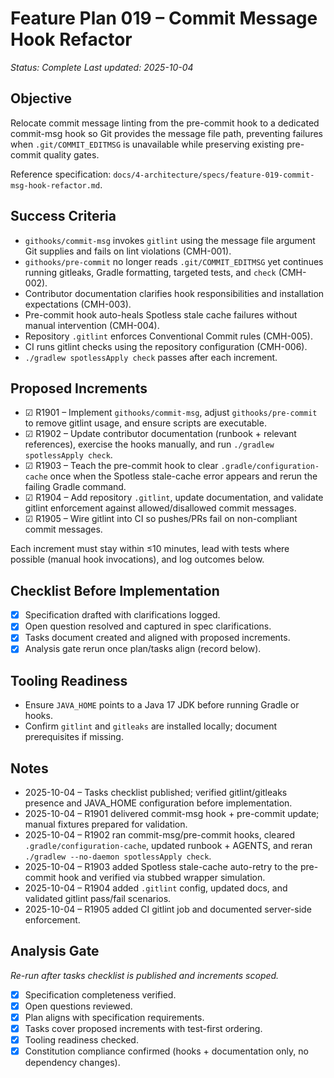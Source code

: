 # Feature Plan 019 – Commit Message Hook Refactor

_Status: Complete_
_Last updated: 2025-10-04_

## Objective
Relocate commit message linting from the pre-commit hook to a dedicated commit-msg hook so Git provides the message file path, preventing failures when `.git/COMMIT_EDITMSG` is unavailable while preserving existing pre-commit quality gates.

Reference specification: `docs/4-architecture/specs/feature-019-commit-msg-hook-refactor.md`.

## Success Criteria
- `githooks/commit-msg` invokes `gitlint` using the message file argument Git supplies and fails on lint violations (CMH-001).
- `githooks/pre-commit` no longer reads `.git/COMMIT_EDITMSG` yet continues running gitleaks, Gradle formatting, targeted tests, and `check` (CMH-002).
- Contributor documentation clarifies hook responsibilities and installation expectations (CMH-003).
- Pre-commit hook auto-heals Spotless stale cache failures without manual intervention (CMH-004).
- Repository `.gitlint` enforces Conventional Commit rules (CMH-005).
- CI runs gitlint checks using the repository configuration (CMH-006).
- `./gradlew spotlessApply check` passes after each increment.

## Proposed Increments
- ☑ R1901 – Implement `githooks/commit-msg`, adjust `githooks/pre-commit` to remove gitlint usage, and ensure scripts are executable.
- ☑ R1902 – Update contributor documentation (runbook + relevant references), exercise the hooks manually, and run `./gradlew spotlessApply check`.
- ☑ R1903 – Teach the pre-commit hook to clear `.gradle/configuration-cache` once when the Spotless stale-cache error appears and rerun the failing Gradle command.
- ☑ R1904 – Add repository `.gitlint`, update documentation, and validate gitlint enforcement against allowed/disallowed commit messages.
- ☑ R1905 – Wire gitlint into CI so pushes/PRs fail on non-compliant commit messages.

Each increment must stay within ≤10 minutes, lead with tests where possible (manual hook invocations), and log outcomes below.

## Checklist Before Implementation
- [x] Specification drafted with clarifications logged.
- [x] Open question resolved and captured in spec clarifications.
- [x] Tasks document created and aligned with proposed increments.
- [x] Analysis gate rerun once plan/tasks align (record below).

## Tooling Readiness
- Ensure `JAVA_HOME` points to a Java 17 JDK before running Gradle or hooks.
- Confirm `gitlint` and `gitleaks` are installed locally; document prerequisites if missing.

## Notes

- 2025-10-04 – Tasks checklist published; verified gitlint/gitleaks presence and JAVA_HOME configuration before implementation.
- 2025-10-04 – R1901 delivered commit-msg hook + pre-commit update; manual fixtures prepared for validation.
- 2025-10-04 – R1902 ran commit-msg/pre-commit hooks, cleared `.gradle/configuration-cache`, updated runbook + AGENTS, and reran `./gradlew --no-daemon spotlessApply check`.
- 2025-10-04 – R1903 added Spotless stale-cache auto-retry to the pre-commit hook and verified via stubbed wrapper simulation.
- 2025-10-04 – R1904 added `.gitlint` config, updated docs, and validated gitlint pass/fail scenarios.
- 2025-10-04 – R1905 added CI gitlint job and documented server-side enforcement.

## Analysis Gate
_Re-run after tasks checklist is published and increments scoped._

- [x] Specification completeness verified.
- [x] Open questions reviewed.
- [x] Plan aligns with specification requirements.
- [x] Tasks cover proposed increments with test-first ordering.
- [x] Tooling readiness checked.
- [x] Constitution compliance confirmed (hooks + documentation only, no dependency changes).
